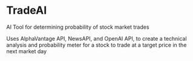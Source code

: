 # TradeAI
AI Tool for determining probability of stock market trades

Uses AlphaVantage API, NewsAPI, and OpenAI API, to create a technical analysis and probability meter for a stock to trade at a target price in the next market day
